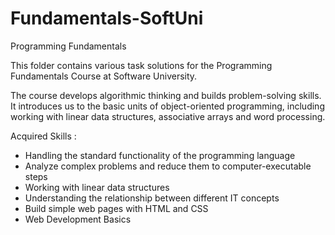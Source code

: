 # Fundamentals-SoftUni
Programming Fundamentals

This folder contains various task solutions for the Programming Fundamentals Course at Software University.

The course develops algorithmic thinking and builds problem-solving skills. It introduces us to the basic units of object-oriented programming, including working with linear data structures, associative arrays and word processing.

Acquired Skills :

   * Handling the standard functionality of the programming language
   * Analyze complex problems and reduce them to computer-executable steps
   * Working with linear data structures
   * Understanding the relationship between different IT concepts
   * Build simple web pages with HTML and CSS
   * Web Development Basics


